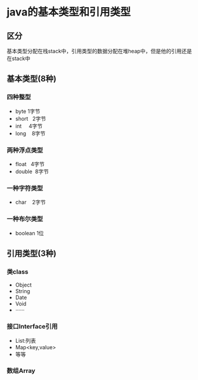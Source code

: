 # java的基本类型和引用类型

## 区分
基本类型分配在栈stack中，引用类型的数据分配在堆heap中，但是他的引用还是在stack中

## 基本类型(8种)
### 四种整型
* byte    1字节
* short   2字节
* int     4字节
* long    8字节
### 两种浮点类型
* float   4字节
* double  8字节
### 一种字符类型
* char    2字节
### 一种布尔类型
* boolean 1位

## 引用类型(3种)
### 类class
* Object
* String
* Date
* Void
* ······
### 接口Interface引用
* List<E>:列表
* Map<key,value>
* 等等
### 数组Array